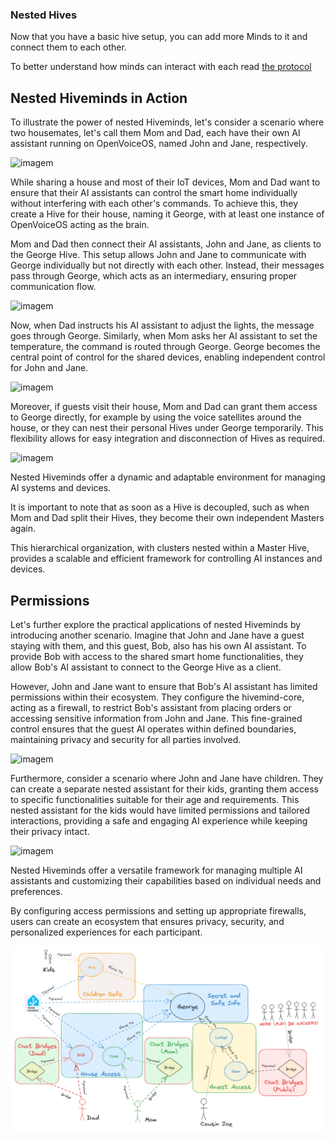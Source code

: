 ### Nested Hives

Now that you have a basic hive setup, you can add more Minds to it and connect them to each other.

To better understand how minds can interact with each read [the protocol](./04_protocol.md)

## Nested Hiveminds in Action

To illustrate the power of nested Hiveminds, let's consider a scenario where two housemates, let's call them Mom and Dad, each have their own AI assistant running on OpenVoiceOS, named John and Jane, respectively.

![imagem](https://github.com/JarbasHiveMind/HiveMind-community-docs/assets/33701864/486d97a1-484c-42e0-a556-193cf70fe6c6)

While sharing a house and most of their IoT devices, Mom and Dad want to ensure that their AI assistants can control the smart home individually without interfering with each other's commands. To achieve this, they create a Hive for their house, naming it George, with at least one instance of OpenVoiceOS acting as the brain.

Mom and Dad then connect their AI assistants, John and Jane, as clients to the George Hive. This setup allows John and Jane to communicate with George individually but not directly with each other. Instead, their messages pass through George, which acts as an intermediary, ensuring proper communication flow.

![imagem](https://github.com/JarbasHiveMind/HiveMind-community-docs/assets/33701864/1da8c4f5-243b-4b58-9465-e59612d5d74e)

Now, when Dad instructs his AI assistant to adjust the lights, the message goes through George. Similarly, when Mom asks her AI assistant to set the temperature, the command is routed through George. George becomes the central point of control for the shared devices, enabling independent control for John and Jane.

![imagem](https://github.com/JarbasHiveMind/HiveMind-community-docs/assets/33701864/6217ac9b-fed5-44f7-9ff2-82d0400431f9)

Moreover, if guests visit their house, Mom and Dad can grant them access to George directly, for example by using the voice satellites around the house, or they can nest their personal Hives under George temporarily. 
This flexibility allows for easy integration and disconnection of Hives as required.

![imagem](https://github.com/JarbasHiveMind/HiveMind-community-docs/assets/33701864/283298ec-8ecc-431c-9742-f7b627f0d570)

Nested Hiveminds offer a dynamic and adaptable environment for managing AI systems and devices. 

It is important to note that as soon as a Hive is decoupled, such as when  Mom and Dad split their Hives, they become their own independent Masters again. 

This hierarchical organization, with clusters nested within a Master Hive, provides a scalable and efficient framework for controlling AI instances and devices.

## Permissions

Let's further explore the practical applications of nested Hiveminds by introducing another scenario. Imagine that John and Jane have a guest staying with them, and this guest, Bob, also has his own AI assistant. To provide Bob with access to the shared smart home functionalities, they allow Bob's AI assistant to connect to the George Hive as a client.

However, John and Jane want to ensure that Bob's AI assistant has limited permissions within their ecosystem. They configure the hivemind-core, acting as a firewall, to restrict Bob's assistant from placing orders or accessing sensitive information from John and Jane. This fine-grained control ensures that the guest AI operates within defined boundaries, maintaining privacy and security for all parties involved.

![imagem](https://github.com/JarbasHiveMind/HiveMind-community-docs/assets/33701864/ab30f7a6-886b-4ee2-b92f-54fafb83f29f)

Furthermore, consider a scenario where John and Jane have children. They can create a separate nested assistant for their kids, granting them access to specific functionalities suitable for their age and requirements. This nested assistant for the kids would have limited permissions and tailored interactions, providing a safe and engaging AI experience while keeping their privacy intact.

![imagem](https://github.com/JarbasHiveMind/HiveMind-community-docs/assets/33701864/217b4185-7e1b-46f0-af83-b3c097ff2b5f)

Nested Hiveminds offer a versatile framework for managing multiple AI assistants and customizing their capabilities based on individual needs and preferences. 

By configuring access permissions and setting up appropriate firewalls, users can create an ecosystem that ensures privacy, security, and personalized experiences for each participant.


![img_15.png](img_15.png)
